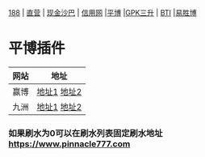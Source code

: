 [188](README.md) | [直营](bb.md) | [现金沙巴](sb.md) | [信用网](xy.md)  |[平博](pb.md)  |[GPK三升](gpk.md) | [BTI](bti.md)  |[易胜博](ysb.md) 

# 平博插件

| 网站 | 地址                    |
| ------------- | ------------------------------ |
| 赢博 |<a href="http://www.iwon6.com/" target="_blank">地址1</a>    <a href="http://www.iwon88.com/" target="_blank">地址2</a>     |
| 九洲 |<a href="https://ts.qs118.net/index.aspx" target="_blank">地址1</a>    <a href="https://ts.bet981.net/index.aspx" target="_blank">地址2</a>  |
### 如果刷水为0可以在刷水列表固定刷水地址 https://www.pinnacle777.com